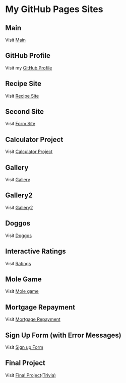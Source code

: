 # My GitHub Pages Sites

## Main
Visit [Main](https://hyari103.github.io/)

## GitHub Profile
Visit my [GitHub Profile](https://github.com/hyari103)

## Recipe Site
Visit [Recipe Site](https://hyari103.github.io/recipem/)

## Second Site
Visit [Form Site](https://hyari103.github.io/second/)

## Calculator Project
Visit [Calculator Project](https://hyari103.github.io/projectcalc/)

## Gallery
Visit [Gallery](https://hyari103.github.io/gallery/)

## Gallery2
Visit [Gallery2](https://hyari103.github.io/gallery2/)

## Doggos
Visit [Doggos](https://hyari103.github.io/Doggos/)

## Interactive Ratings
Visit [Ratings](https://hyari103.github.io/ratings/)

## Mole Game 
Visit [Mole game](https://hyari103.github.io/molegame/)

## Mortgage Repayment
Visit [Mortgage Repayment](https://hyari103.github.io/mortgagecalc/)

## Sign Up Form (with Error Messages)
Visit [Sign up Form](https://hyari103.github.io/signupform/)

## Final Project
Visit [Final Project(Trivia)](https://hyari103.github.io/finalproject/)